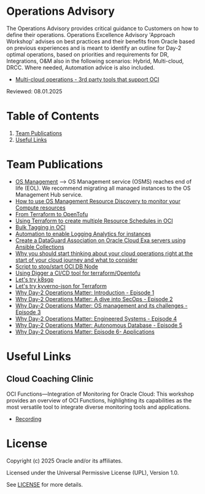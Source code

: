 # Operations Advisory

The Operations Advisory provides critical guidance to Customers on how to define their operations. Operations Excellence Advisory 'Approach Workshop' advises on best practices and their benefits from Oracle based on previous experiences and is meant to identify  an outline for Day-2 optimal operations, based on  priorities and requirements for DR, Integrations, O&M also in the following scenarios: Hybrid, Multi-cloud, DRCC. Where needed, Automation advice is also included.
- [Multi-cloud operations - 3rd party tools that support OCI](https://learnoci.cloud/multi-cloud-operations-3rd-party-tools-that-support-oci-091207d923ed)
  

Reviewed: 08.01.2025

# Table of Contents

1. [Team Publications](#team-publications)
2. [Useful Links](#useful-links)


# Team Publications

- [OS Management](https://github.com/hoehenunterschied/OSManagement) --> OS Management service (OSMS) reaches end of life (EOL). We recommend migrating all managed instances to the OS Management Hub service.
- [How to use OS Management Resource Discovery to monitor your Compute resources](https://learnoci.cloud/how-to-use-os-management-resource-discovery-to-monitor-your-compute-resources-bf19800f51fe)
- [From Terraform to OpenTofu](https://medium.com/@ralflange/667672c609c8)
- [Using Terraform to create multiple Resource Schedules in OCI](https://karthicin.medium.com/terraform-to-create-multiple-resource-schedule-in-oracle-cloud-03aaba51b909)
- [Bulk Tagging in OCI](https://medium.com/@ralflange/tagging-resources-in-oracle-oci-3ded10c1e28f)
- [Automation to enable Logging Analytics for instances](https://karthicin.medium.com/automation-to-enable-logging-analytics-for-instances-8eef71302b36)
- [Create a DataGuard Association on Oracle Cloud Exa servers using Ansible Collections](https://www.linkedin.com/pulse/create-dataguard-association-oracle-cloud-exa-servers-eugene-simos-hflkf)
- [Why you should start thinking about your cloud operations right at the start of your cloud journey and what to consider](https://medium.com/@manu72tomcat/why-you-should-start-thinking-about-your-cloud-operations-right-at-the-start-of-your-cloud-journey-6000b36d9786)
- [Script to stop/start OCI DB Node](https://karthicin.medium.com/script-to-stop-start-oci-db-node-41ccad09fd35)
- [Using Digger a CI/CD tool for terraform/Opentofu](https://karthicin.medium.com/using-digger-a-ci-cd-tool-for-terraform-opentofu-712acd09d73e)
- [Let's try k8sgp](https://karthicin.medium.com/lets-try-k8sgpt-50884e5e4ba6)
- [Let's try kyverno-json for Terraform](https://karthicin.medium.com/lets-try-kyverno-json-for-terraform-5b468ffc7a22)
- [Why Day-2 Operations Matter: Introduction - Episode 1](https://www.linkedin.com/posts/manuelafioramonti_why-day-2-operations-matter-and-how-to-tackle-activity-7264926567192002560-W84W?utm_source=share&utm_medium=member_desktop)
- [Why Day-2 Operations Matter: A dive into SecOps - Episode 2](https://www.linkedin.com/posts/manuelafioramonti_cloud-operations-episode-2-a-shallow-activity-7266788536681463808-7q7O?utm_source=share&utm_medium=member_desktop)
- [Why Day-2 Operations Matter: OS management and its challenges - Episode 3](https://www.linkedin.com/posts/manuelafioramonti_why-day-2-operations-matter-episode-3-activity-7269724104906199040-5xVi?utm_source=share&utm_medium=member_desktop)
- [Why Day-2 Operations Matter: Engineered Systems - Episode 4](https://www.linkedin.com/pulse/why-day-2-operations-matter-engineered-systems-4-manuela-fioramonti-65ccf/?trackingId=MC8FZNrum0OgCFOpJqORnw%3D%3D)
- [Why Day-2 Operations Matter: Autonomous Database - Episode 5](https://www.linkedin.com/pulse/why-day-2-operations-matter-autonomous-database-magic-fioramonti-lhg5f/?trackingId=s3bkPoanDc0iiUglgz9Knw%3D%3D)
- [Why Day-2 Operations Matter: Episode 6- Applications](https://www.linkedin.com/pulse/why-day-2-operations-matter-episode-6-applications-fioramonti-cwqof/?trackingId=0VGMfW8sTlfLtxWi5yIbOA%3D%3D)



# Useful Links 

## Cloud Coaching Clinic

OCI Functions—Integration of Monitoring for Oracle Cloud: This workshop provides an overview of OCI Functions, highlighting its capabilities as the most versatile tool to integrate diverse monitoring tools and applications. 

- [Recording](https://youtu.be/_H0fqbsBvk4)


# License

Copyright (c) 2025 Oracle and/or its affiliates.

Licensed under the Universal Permissive License (UPL), Version 1.0.

See [LICENSE](https://github.com/oracle-devrel/technology-engineering/blob/main/LICENSE) for more details.
